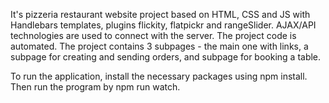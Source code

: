 It's pizzeria restaurant website project based on HTML, CSS and JS with Handlebars templates, plugins flickity, flatpickr and rangeSlider. AJAX/API technologies are used to connect with the server. The project code is automated. The project contains 3 subpages - the main one with links, a subpage for creating and sending orders, and subpage for booking a table.

To run the application, install the necessary packages using npm install. Then run the program by npm run watch.